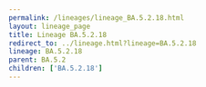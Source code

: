```yaml
---
permalink: /lineages/lineage_BA.5.2.18.html
layout: lineage_page
title: Lineage BA.5.2.18
redirect_to: ../lineage.html?lineage=BA.5.2.18
lineage: BA.5.2.18
parent: BA.5.2
children: ['BA.5.2.18']
---
```

